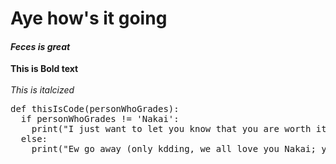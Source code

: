 # Aye how's it going
#### _Feces is great_
**This is Bold text**\
\
_This is italcized_
<pre>
def thisIsCode(personWhoGrades):
  if personWhoGrades != 'Nakai':
    print("I just want to let you know that you are worth it, and you deserve to be happy.\n Hope you have a fantastic day!")'\
  else:
    print("Ew go away (only kdding, we all love you Nakai; you too are also worth the love and happiness those around you can offer") </pre>

